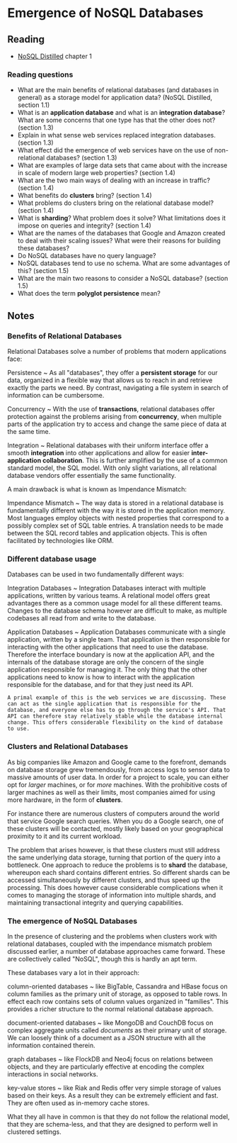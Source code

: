 # Emergence of NoSQL Databases

## Reading

- [NoSQL Distilled](http://learning.acm.org/books/book_detail.cfm?id=2381014&type=safari) chapter 1

### Reading questions

- What are the main benefits of relational databases (and databases in general) as a storage model for application data? (NoSQL Distilled, section 1.1)
- What is an **application database** and what is an **integration database**? What are some concerns that one type has that the other does not? (section 1.3)
- Explain in what sense web services replaced integration databases. (section 1.3)
- What effect did the emergence of web services have on the use of non-relational databases? (section 1.3)
- What are examples of large data sets that came about with the increase in scale of modern large web properties? (section 1.4)
- What are the two main ways of dealing with an increase in traffic? (section 1.4)
- What benefits do **clusters** bring? (section 1.4)
- What problems do clusters bring on the relational database model? (section 1.4)
- What is **sharding**? What problem does it solve? What limitations does it impose on queries and integrity? (section 1.4)
- What are the names of the databases that Google and Amazon created to deal with their scaling issues? What were their reasons for building these databases?
- Do NoSQL databases have no query language?
- NoSQL databases tend to use no schema. What are some advantages of this? (section 1.5)
- What are the main two reasons to consider a NoSQL database? (section 1.5)
- What does the term **polyglot persistence** mean?

## Notes

### Benefits of Relational Databases

Relational Databases solve a number of problems that modern applications face:

Persistence
  ~ As all "databases", they offer a **persistent storage** for our data, organized in a flexible way that allows us to reach in and retrieve exactly the parts we need. By contrast, navigating a file system in search of information can be cumbersome.

Concurrency
  ~ With the use of **transactions**, relational databases offer protection against the problems arising from **concurrency**, when multiple parts of the application try to access and change the same piece of data at the same time.

Integration
  ~ Relational databases with their uniform interface offer a smooth **integration** into other applications and allow for easier **inter-application collaboration**. This is further amplified by the use of a common standard model, the SQL model. With only slight variations, all relational database vendors offer essentially the same functionality.

A main drawback is what is known as Impendance Mismatch:

Impendance Mismatch
  ~ The way data is stored in a relational database is fundamentally different with the way it is stored in the application memory. Most languages employ objects with nested properties that correspond to a possibly complex set of SQL table entries. A translation needs to be made between the SQL record tables and application objects. This is often facilitated by technologies like ORM.

### Different database usage

Databases can be used in two fundamentally different ways:

Integration Databases
  ~ Integration Databases interact with multiple applications, written by various teams. A relational model offers great advantages there as a common usage model for all these different teams. Changes to the database schema however are difficult to make, as multiple codebases all read from and write to the database.

Application Databases
  ~ Application Databases communicate with a single application, written by a single team. That application is then responsible for interacting with the other applications that need to use the database. Therefore the interface boundary is now at the application API, and the internals of the database storage are only the concern of the single application responsible for managing it. The only thing that the other applications need to know is how to interact with the application responsible for the database, and for that they just need its API.

    A primal example of this is the web services we are discussing. These can act as the single application that is responsible for the database, and everyone else has to go through the service's API. That API can therefore stay relatively stable while the database internal change. This offers considerable flexibility on the kind of database to use.

### Clusters and Relational Databases

As big companies like Amazon and Google came to the forefront, demands on database storage grew tremendously, from access logs to sensor data to massive amounts of user data. In order for a project to scale, you can either opt for *larger* machines, or for *more* machines. With the prohibitive costs of larger machines as well as their limits, most companies aimed for using more hardware, in the form of **clusters**.

For instance there are numerous clusters of computers around the world that service Google search queries. When you do a Google search, one of these clusters will be contacted, mostly likely based on your geographical proximity to it and its current workload.

The problem that arises however, is that these clusters must still address the same underlying data storage, turning that portion of the query into a bottleneck. One approach to reduce the problems is to **shard** the database, whereupon each shard contains different entries. So different shards can be accessed simultaneously by different clusters, and thus speed up the processing. This does however cause considerable complications when it comes to managing the storage of information into multiple shards, and maintaining transactional integrity and querying capabilities.

### The emergence of NoSQL Databases

In the presence of clustering and the problems when clusters work with relational databases, coupled with the impendance mismatch problem discussed earlier, a number of database approaches came forward. These are collectively called "NoSQL", though this is hardly an apt term.

These databases vary a lot in their approach:

column-oriented databases
  ~ like BigTable, Cassandra and HBase focus on column families as the primary unit of storage, as opposed to table rows. In effect each row contains sets of column values organized in "families". This provides a richer structure to the normal relational database approach.

document-oriented databases
  ~ like MongoDB and CouchDB focus on complex aggregate units called *documents* as their primary unit of storage. We can loosely think of a document as a JSON structure with all the information contained therein.

graph databases
  ~ like FlockDB and Neo4j focus on relations between objects, and they are particularly effective at encoding the complex interactions in social networks.

key-value stores
  ~ like Riak and Redis offer very simple storage of values based on their keys. As a result they can be extremely efficient and fast. They are often used as in-memory cache stores.

What they all have in common is that they do not follow the relational model, that they are schema-less, and that they are designed to perform well in clustered settings.
